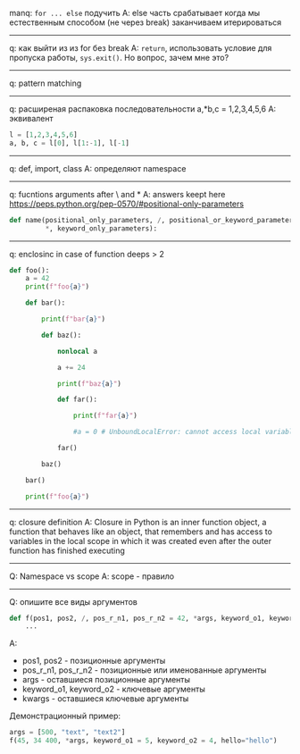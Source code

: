 manq: `for ... else` подучить
A: else часть срабатывает когда мы естественным способом (не через break) заканчиваем итерироваться


<hr>

q: как выйти из из for без break
A: `return`, использовать условие для пропуска работы, `sys.exit()`. 
Но вопрос, зачем мне это?


<hr>

q: pattern matching


<hr>

q: расширеная распаковка последовательности a,\*b,c = 1,2,3,4,5,6
A: эквивалент
```python
l = [1,2,3,4,5,6]
a, b, c = l[0], l[1:-1], l[-1]
```


<hr>

q: def, import, class 
A: определяют namespace 


<hr>

q: fucntions arguments after \\ and \*
A:  answers keept here https://peps.python.org/pep-0570/#positional-only-parameters
```python
def name(positional_only_parameters, /, positional_or_keyword_parameters,
         *, keyword_only_parameters):
```


<hr>

q: enclosinc in case of function deeps > 2
```python
def foo():
    a = 42
    print(f"foo{a}")

    def bar():

        print(f"bar{a}")

        def baz():

            nonlocal a

            a += 24

            print(f"baz{a}")

            def far():

                print(f"far{a}")

                #a = 0 # UnboundLocalError: cannot access local variable 'a' where it is not associated with a value

            far()

        baz()

    bar()

    print(f"foo{a}")
```


<hr>

q: closure definition
A: Closure in Python is an inner function object, a function that behaves like an object, that remembers and has access to variables in the local scope in which it was created even after the outer function has finished executing

<hr>

Q: Namespace vs scope
A: scope - правило 

<hr>

Q: опишите все виды аргументов
```python
def f(pos1, pos2, /, pos_r_n1, pos_r_n2 = 42, *args, keyword_o1, keyword_o2, **kwargs):
	...
```
A:
* pos1, pos2 - позиционные аргументы
* pos_r_n1, pos_r_n2 - позиционные или именованные аргументы
* args - оставшиеся позиционные аргументы
* keyword_o1,  keyword_o2 - ключевые аргументы
* kwargs - оставшиеся ключевые аргументы

Демонстрационный пример:
```python
args = [500, "text", "text2"]
f(45, 34 400, *args, keyword_o1 = 5, keyword_o2 = 4, hello="hello")
```